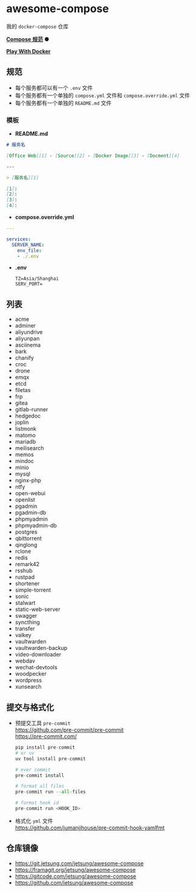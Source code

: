 # awesome-compose

我的 `docker-compose` 仓库

[**Compose 规范**](https://github.com/compose-spec/compose-spec) ● 

[**Play With Docker**](https://labs.play-with-docker.com/?stack=https://raw.githubusercontent.com/jetsung/awesome-compose/refs/heads/main/filetas/compose.yml)

## 规范

- 每个服务都可以有一个 `.env` 文件
- 每个服务都有一个单独的 `compose.yml` 文件和 `compose.override.yml` 文件
- 每个服务都有一个单独的 `README.md` 文件

### 模板
- **README.md** 
```markdown
# 服务名

[Office Web][1] - [Source][2] - [Docker Image][3] - [Docment][4]

---

> [服务名][1] 

[1]:
[2]:
[3]:
[4]:
```

- **compose.override.yml**
```yaml
---

services:
  SERVER_NAME:
    env_file:
    - ./.env
```

- **.env**
  ```dotenv
  TZ=Asia/Shanghai
  SERV_PORT=
  ```

## 列表

- acme
- adminer
- aliyundrive
- aliyunpan
- asciinema
- bark
- chanify
- croc
- drone
- emqx
- etcd
- filetas
- frp
- gitea
- gitlab-runner
- hedgedoc
- joplin
- listmonk
- matomo
- mariadb
- meilisearch
- memos
- mindoc
- minio
- mysql
- nginx-php
- ntfy
- open-webui
- openlist
- pgadmin
- pgadmin-db
- phpmyadmin
- phpmyadmin-db
- postgres
- qbittorrent
- qinglong
- rclone
- redis
- remark42
- rsshub
- rustpad
- shortener
- simple-torrent
- sonic
- stalwart
- static-web-server
- swagger
- syncthing
- transfer
- valkey
- vaultwarden
- vaultwarden-backup
- video-downloader
- webdav
- wechat-devtools
- woodpecker
- wordpress
- xunsearch

## 提交与格式化

- 预提交工具 `pre-commit`  
  https://github.com/pre-commit/pre-commit  
  https://pre-commit.com/

  ```python
  pip install pre-commit
  # or uv
  uv tool install pre-commit

  # ever commit
  pre-commit install

  # format all files
  pre-commit run --all-files

  # format hook id
  pre-commit run <HOOK_ID>
  ```

- 格式化 `yml` 文件  
  https://github.com/jumanjihouse/pre-commit-hook-yamlfmt

## 仓库镜像

- https://git.jetsung.com/jetsung/awesome-compose
- https://framagit.org/jetsung/awesome-compose
- https://gitcode.com/jetsung/awesome-compose
- https://github.com/jetsung/awesome-compose
